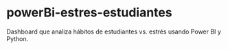 # powerBi-estres-estudiantes
Dashboard que analiza hábitos de estudiantes vs. estrés usando Power BI y Python.
